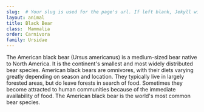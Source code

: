 ```yaml
---
slug:  # Your slug is used for the page's url. If left blank, Jekyll will use the file's name.
layout: animal
title: Black Bear
class: 	Mammalia
order: Carnivora
family: Ursidae
---
```


The American black bear (Ursus americanus) is a medium-sized bear native to North America. It is the continent's smallest and most widely distributed bear species. American black bears are omnivores, with their diets varying greatly depending on season and location. They typically live in largely forested areas, but do leave forests in search of food. Sometimes they become attracted to human communities because of the immediate availability of food. The American black bear is the world's most common bear species.
